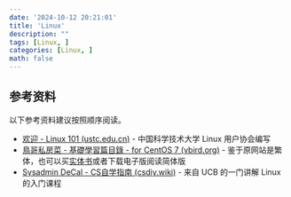 ```yaml
---
date: '2024-10-12 20:21:01'
title: 'Linux'
description: ""
tags: [Linux, ]
categories: [Linux, ]
math: false
---
```


## 参考资料

以下参考资料建议按照顺序阅读。

- [欢迎 - Linux 101 (ustc.edu.cn)](https://101.lug.ustc.edu.cn/) - 中国科学技术大学 Linux 用户协会编写
- [鳥哥私房菜 - 基礎學習篇目錄 - for CentOS 7 (vbird.org)](https://linux.vbird.org/linux_basic/centos7/) - 鉴于原网站是繁体，也可以买[实体书](https://book.douban.com/subject/30359954/)或者下载电子版阅读简体版
- [Sysadmin DeCal - CS自学指南 (csdiy.wiki)](https://csdiy.wiki/编程入门/DeCal/) - 来自 UCB 的一门讲解 Linux 的入门课程

